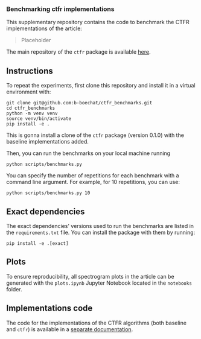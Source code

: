 ### Benchmarking ctfr implementations

This supplementary repository contains the code to benchmark the CTFR implementations of the article:

> Placeholder

The main repository of the `ctfr` package is available [here](https://github.com/b-boechat/ctfr).

## Instructions

To repeat the experiments, first clone this repository and install it in a virtual environment with:

```shell
git clone git@github.com:b-boechat/ctfr_benchmarks.git
cd ctfr_benchmarks
python -m venv venv
source venv/bin/activate
pip install -e .

```

This is gonna install a clone of the `ctfr` package (version 0.1.0) with the baseline implementations added.

Then, you can run the benchmarks on your local machine running

```shell
python scripts/benchmarks.py
```

You can specify the number of repetitions for each benchmark with a command line argument. For example, for 10 repetitions, you can use:

```shell
python scripts/benchmarks.py 10
```

## Exact dependencies

The exact dependencies' versions used to run the benchmarks are listed in the `requirements.txt` file. You can install the package with them by running:

```shell
pip install -e .[exact]
```

## Plots

To ensure reproducibility, all spectrogram plots in the article can be generated with the `plots.ipynb` Jupyter Notebook located in the `notebooks` folder.

## Implementations code

The code for the implementations of the CTFR algorithms (both baseline and `ctfr`) is available in a [separate documentation](https://ctfr-benchmarks.readthedocs.io/en/latest/).